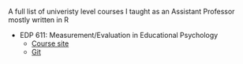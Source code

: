 A full list of univeristy level courses I taught as an Assistant Professor mostly written in R

- EDP 611: Measurement/Evaluation in Educational Psychology
    - [Course site](https://edp611.asocialdatascientist.com)
    - [Git](https://github.com/drabhikroy/Courses/tree/edp611)
